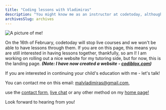 ```yaml
---
title: "Coding lessons with Vladimiras"
description: "You might know me as an instructor at codetoday, although they are stopping live sessions, I would love to continue teaching your child! \n\n\ <mark>Scroll to learn more...</mark>"
archivesSlug: archives
---
```


<img src="/images/personal-photo.jpeg" alt="A picture of me!" >

On the 16th of February, codetoday will stop live courses and we won't be able to have lessons through them. If you are on this page, this means you are still interested in having lessons together, thankfully, so am I! I am working on rolling out a nice website for my tutoring side, but for now, this is the landing page. __*(Note: I have now created a website - <a href="https://www.codiblox.com" target="_blank">codiblox.com</a>)*__

If you are interested in continuing your child's education with me - let's talk!

You can contact me on this email: <a href="mailto:malvladimiras@gmail.com">malvladimiras@gmail.com</a>,

use the <a href="/contact/">contact form</a>,  <a href="https://go.crisp.chat/chat/embed/?website_id=fa9c0cbc-5cdb-4847-8a94-c9f3f40f5636">live chat</a> or any other method on my <a href="/">home page!</a>

Look forward to hearing from you!